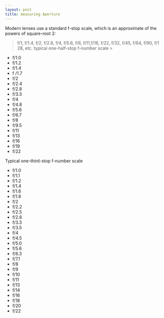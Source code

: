 ```yaml
---
layout: post
title: measuring Aperture
---
```


Modern lenses use a standard f-stop scale, which is an approximate of the powers of square-root 2:

> f/1, f/1.4, f/2, f/2.8, f/4, f/5.6, f/8, f/11,f/16, f/22, f/32, f/45, f/64, f/90, f/128, etc.
typical one-half-stop f-number scale >  

- f/1.0
- f/1.2
- f/1.4
- f /1.7
- f/2
- f/2.4
- f/2.8
- f/3.3
- f/4
- f/4.8
- f/5.6
- f/6.7
- f/8
- f/9.5
- f/11
- f/13
- f/16
- f/19
- f/22

Typical one-third-stop f-number scale

- f/1.0
- f/1.1
- f/1.2
- f/1.4
- f/1.6
- f/1.8
- f/2
- f/2.2
- f/2.5
- f/2.8
- f/3.3
- f/3.5
- f/4
- f/4.5
- f/5.0
- f/5.6
- f/6.3
- f/7.1
- f/8
- f/9
- f/10
- f/11
- f/13
- f/14
- f/16
- f/18
- f/20
- f/22
